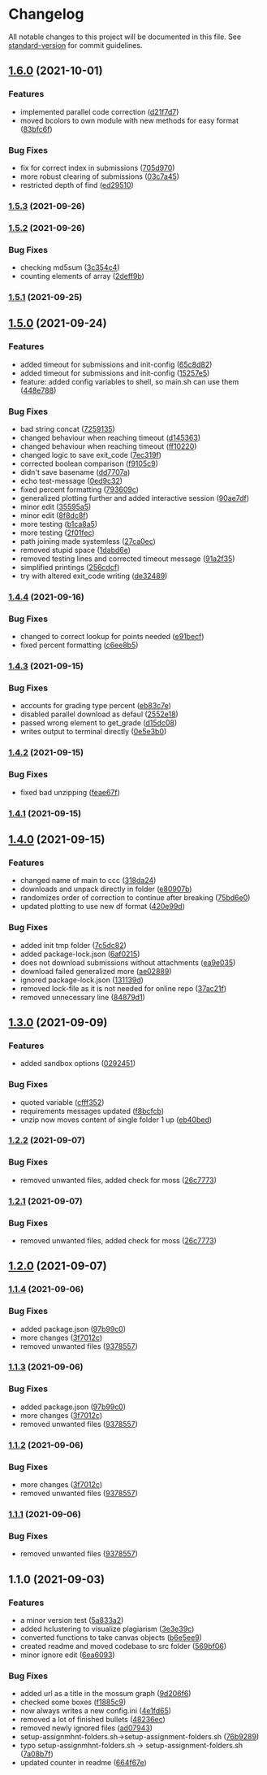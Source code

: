 # Changelog

All notable changes to this project will be documented in this file. See [standard-version](https://github.com/conventional-changelog/standard-version) for commit guidelines.

## [1.6.0](https://github.com/jakob1379/Canvas-Code-Correction/compare/v1.5.3...v1.6.0) (2021-10-01)


### Features

* implemented parallel code correction ([d21f7d7](https://github.com/jakob1379/Canvas-Code-Correction/commits/d21f7d733f587d7254210a8b9066f30ebca92a5e))
* moved bcolors to own module with new methods for easy format ([83bfc6f](https://github.com/jakob1379/Canvas-Code-Correction/commits/83bfc6fcc00c5fb4a71830dce03bb58ab45618ef))


### Bug Fixes

* fix for correct index in submissions ([705d970](https://github.com/jakob1379/Canvas-Code-Correction/commits/705d970e918223ef1cb0e9785465084f47c909dc))
* more robust clearing of submissions ([03c7a45](https://github.com/jakob1379/Canvas-Code-Correction/commits/03c7a459185504d612098a689763fe0e7eac35d6))
* restricted depth of find ([ed29510](https://github.com/jakob1379/Canvas-Code-Correction/commits/ed29510c9a2946515987279745eebbb0718c697a))

### [1.5.3](https://github.com/jakob1379/Canvas-Code-Correction/compare/v1.5.2...v1.5.3) (2021-09-26)

### [1.5.2](https://github.com/jakob1379/Canvas-Code-Correction/compare/v1.5.1...v1.5.2) (2021-09-26)


### Bug Fixes

* checking md5sum ([3c354c4](https://github.com/jakob1379/Canvas-Code-Correction/commits/3c354c4b0b30dfc47dc4ecc65e8b4c763e6473fe))
* counting elements of array ([2deff9b](https://github.com/jakob1379/Canvas-Code-Correction/commits/2deff9b62f96a8847a2cc58c704d3367c95165e1))

### [1.5.1](https://github.com/jakob1379/Canvas-Code-Correction/compare/v1.5.0...v1.5.1) (2021-09-25)

## [1.5.0](https://github.com/jakob1379/Canvas-Code-Correction/compare/v1.4.4...v1.5.0) (2021-09-24)


### Features

* added timeout for submissions and init-config ([65c8d82](https://github.com/jakob1379/Canvas-Code-Correction/commits/65c8d82ad3e0ae684d303cc6c3ce5da3ca0b13c5))
* added timeout for submissions and init-config ([15257e5](https://github.com/jakob1379/Canvas-Code-Correction/commits/15257e5b73d7bdfe10489fab05f60a29f25f44d7))
* feature: added config variables to shell, so main.sh can use them ([448e788](https://github.com/jakob1379/Canvas-Code-Correction/commits/448e78899d304fb432bad06cba3649b42fbd4fd9))


### Bug Fixes

* bad string concat ([7259135](https://github.com/jakob1379/Canvas-Code-Correction/commits/7259135e76df84823c7b0c44cfccbaab0c204165))
* changed behaviour when reaching timeout ([d145363](https://github.com/jakob1379/Canvas-Code-Correction/commits/d1453637865bb4cfea9beac2acca7b4dca896972))
* changed behaviour when reaching timeout ([ff10220](https://github.com/jakob1379/Canvas-Code-Correction/commits/ff102204d6a2dcfd9a0eab088f7c6c7f0a4a2b82))
* changed logic to save exit_code ([7ec319f](https://github.com/jakob1379/Canvas-Code-Correction/commits/7ec319ff4ba33140ab6ac044b6ef0f4ddd6aea6c))
* corrected boolean comparison ([f9105c9](https://github.com/jakob1379/Canvas-Code-Correction/commits/f9105c9d90be9b6164e358197c7dd52901c49efe))
* didn't save basename ([dd7707a](https://github.com/jakob1379/Canvas-Code-Correction/commits/dd7707a15215487ed54302b24a03d40f475cb8f5))
* echo test-message ([0ed9c32](https://github.com/jakob1379/Canvas-Code-Correction/commits/0ed9c3299650365db61cfc393475c2a4fa80b17a))
* fixed percent formatting ([793609c](https://github.com/jakob1379/Canvas-Code-Correction/commits/793609c4ec493099d1726fd7c6240f8051b8d3d1))
* generalized plotting further and added interactive session ([90ae7df](https://github.com/jakob1379/Canvas-Code-Correction/commits/90ae7dfbe9c2a4199551c28c16db2dc8c70da017))
* minor edit ([35595a5](https://github.com/jakob1379/Canvas-Code-Correction/commits/35595a5f898a86a39eac814576d37026e0b680c7))
* minor edit ([8f8dc8f](https://github.com/jakob1379/Canvas-Code-Correction/commits/8f8dc8f8e4ee723adcdb8d883520a201a43eef4d))
* more testing ([b1ca8a5](https://github.com/jakob1379/Canvas-Code-Correction/commits/b1ca8a5b106ecc5e9049f4ec662e743a55e74923))
* more testing ([2f01fec](https://github.com/jakob1379/Canvas-Code-Correction/commits/2f01fec6756513259773d7be63c7da259a205b86))
* path joining made systemless ([27ca0ec](https://github.com/jakob1379/Canvas-Code-Correction/commits/27ca0eccb1fb3d9464c0e218e32f3935bb0fbdf7))
* removed stupid space ([1dabd6e](https://github.com/jakob1379/Canvas-Code-Correction/commits/1dabd6ecc54f5fe0329d49929401115fe4a0132c))
* removed testing lines and corrected timeout message ([91a2f35](https://github.com/jakob1379/Canvas-Code-Correction/commits/91a2f3561c47004bd30f0c4dbddfd1b1da65f838))
* simplified printings ([256cdcf](https://github.com/jakob1379/Canvas-Code-Correction/commits/256cdcf4fcf454f9b105d2a9b989d572f1996d17))
* try with altered exit_code writing ([de32489](https://github.com/jakob1379/Canvas-Code-Correction/commits/de32489549a67d861130c3753da79bf842d6e587))

### [1.4.4](https://github.com/jakob1379/Canvas-Code-Correction/compare/v1.4.3...v1.4.4) (2021-09-16)


### Bug Fixes

* changed to correct lookup for points needed ([e91becf](https://github.com/jakob1379/Canvas-Code-Correction/commits/e91becf916affb6af4df9d4fc9f5e91baaa30db3))
* fixed percent formatting ([c6ee8b5](https://github.com/jakob1379/Canvas-Code-Correction/commits/c6ee8b552938d537efe01281b50c06ba217e49c4))

### [1.4.3](https://github.com/jakob1379/Canvas-Code-Correction/compare/v1.4.2...v1.4.3) (2021-09-15)


### Bug Fixes

* accounts for grading type percent ([eb83c7e](https://github.com/jakob1379/Canvas-Code-Correction/commits/eb83c7e0372767ff695e999998c67a0975e4a721))
* disabled parallel download as defaul ([2552e18](https://github.com/jakob1379/Canvas-Code-Correction/commits/2552e187668240ae23c6247a101f075b0096b576))
* passed wrong element to get_grade ([d15dc08](https://github.com/jakob1379/Canvas-Code-Correction/commits/d15dc08bd2d4fa96c404ffc924f67423b9cb12e3))
* writes output to terminal directly ([0e5e3b0](https://github.com/jakob1379/Canvas-Code-Correction/commits/0e5e3b030720c3535ad7bb9fafbd998d86485b05))

### [1.4.2](https://github.com/jakob1379/Canvas-Code-Correction/compare/v1.4.0...v1.4.2) (2021-09-15)


### Bug Fixes

* fixed bad unzipping ([feae67f](https://github.com/jakob1379/Canvas-Code-Correction/commits/feae67f94ab020af900e686591ee6d2d83120e99))

### [1.4.1](https://github.com/jakob1379/Canvas-Code-Correction/compare/v1.4.0...v1.4.1) (2021-09-15)

## [1.4.0](https://github.com/jakob1379/Canvas-Code-Correction/compare/v1.3.0...v1.4.0) (2021-09-15)


### Features

* changed name of main to ccc ([318da24](https://github.com/jakob1379/Canvas-Code-Correction/commits/318da244734bbd2917f09a59247f01d67f4dec1a))
* downloads and unpack directly in folder ([e80907b](https://github.com/jakob1379/Canvas-Code-Correction/commits/e80907be0550fb05a47c4339db5236222ca483fa))
* randomizes order of correction to continue after breaking ([75bd6e0](https://github.com/jakob1379/Canvas-Code-Correction/commits/75bd6e0fe66ba05339553a7d7837dc7f8d202aff))
* updated plotting to use new df format ([420e99d](https://github.com/jakob1379/Canvas-Code-Correction/commits/420e99d79b00c23919277287b86cc179cab2b5f2))


### Bug Fixes

* added init tmp folder ([7c5dc82](https://github.com/jakob1379/Canvas-Code-Correction/commits/7c5dc82112341baab9e145428bf83beb73dc27fa))
* added package-lock.json ([6af0215](https://github.com/jakob1379/Canvas-Code-Correction/commits/6af02154384fee9327b17c46fd901b9b18bf36dd))
* does not download submissions without attachments ([ea9e035](https://github.com/jakob1379/Canvas-Code-Correction/commits/ea9e035d34a095de46c8ff7bfe62b910e5def3fd))
* download failed generalized more ([ae02889](https://github.com/jakob1379/Canvas-Code-Correction/commits/ae02889f900c269efdf1a78365fb7df9f452fe36))
* ignored package-lock.json ([131139d](https://github.com/jakob1379/Canvas-Code-Correction/commits/131139dcf1196aed8b8986e83615265688479e85))
* removed lock-file as it is not needed for online repo ([37ac21f](https://github.com/jakob1379/Canvas-Code-Correction/commits/37ac21f3f3654aef91e9aafe36162ee43c68f22d))
* removed unnecessary line ([84879d1](https://github.com/jakob1379/Canvas-Code-Correction/commits/84879d1e9981424e8e74faa300af06545ee1598e))

## [1.3.0](https://github.com/jakob1379/Canvas-Code-Correction/compare/v1.2.2...v1.3.0) (2021-09-09)


### Features

* added sandbox options ([0292451](https://github.com/jakob1379/Canvas-Code-Correction/commits/029245139e6750433c4b0cb8fc35fe347d5aea32))


### Bug Fixes

* quoted variable ([cfff352](https://github.com/jakob1379/Canvas-Code-Correction/commits/cfff35221a61da3ef118651499d6768a9fc7ea0f))
* requirements messages updated ([f8bcfcb](https://github.com/jakob1379/Canvas-Code-Correction/commits/f8bcfcbc1224ab3fbe32688194b4fd12c39b5663))
* unzip now moves content of single folder 1 up ([eb40bed](https://github.com/jakob1379/Canvas-Code-Correction/commits/eb40bed20fac0d459d9438becea1bcb90ffd7b8a))

### [1.2.2](https://github.com/jakob1379/Canvas-Code-Correction/compare/v1.2.0...v1.2.2) (2021-09-07)


### Bug Fixes

* removed unwanted files, added check for moss ([26c7773](https://github.com/jakob1379/Canvas-Code-Correction/commits/26c777383c7b1173c31634569fb25cff30c3cf57))

### [1.2.1](https://github.com/jakob1379/Canvas-Code-Correction/compare/v1.2.0...v1.2.1) (2021-09-07)


### Bug Fixes

* removed unwanted files, added check for moss ([26c7773](https://github.com/jakob1379/Canvas-Code-Correction/commits/26c777383c7b1173c31634569fb25cff30c3cf57))

## [1.2.0](https://github.com/jakob1379/Canvas-Code-Correction/compare/v1.1.4...v1.2.0) (2021-09-07)

### [1.1.4](https://github.com/jakob1379/Canvas-Code-Correction/compare/v1.1.0...v1.1.4) (2021-09-06)


### Bug Fixes

* added package.json ([97b99c0](https://github.com/jakob1379/Canvas-Code-Correction/commits/97b99c031c753b27c464dd00c7aaf07721a2b291))
* more changes ([3f7012c](https://github.com/jakob1379/Canvas-Code-Correction/commits/3f7012c1c8504d3a70f076447e85aa386b6c771a))
* removed unwanted files ([9378557](https://github.com/jakob1379/Canvas-Code-Correction/commits/9378557fb24973ff97c04e161fcd473c6a08ac89))

### [1.1.3](https://github.com/jakob1379/Canvas-Code-Correction/compare/v1.1.0...v1.1.3) (2021-09-06)


### Bug Fixes

* added package.json ([97b99c0](https://github.com/jakob1379/Canvas-Code-Correction/commits/97b99c031c753b27c464dd00c7aaf07721a2b291))
* more changes ([3f7012c](https://github.com/jakob1379/Canvas-Code-Correction/commits/3f7012c1c8504d3a70f076447e85aa386b6c771a))
* removed unwanted files ([9378557](https://github.com/jakob1379/Canvas-Code-Correction/commits/9378557fb24973ff97c04e161fcd473c6a08ac89))

### [1.1.2](https://github.com/jakob1379/Canvas-Code-Correction/compare/v1.1.0...v1.1.2) (2021-09-06)


### Bug Fixes

* more changes ([3f7012c](https://github.com/jakob1379/Canvas-Code-Correction/commits/3f7012c1c8504d3a70f076447e85aa386b6c771a))
* removed unwanted files ([9378557](https://github.com/jakob1379/Canvas-Code-Correction/commits/9378557fb24973ff97c04e161fcd473c6a08ac89))

### [1.1.1](https://github.com/jakob1379/Canvas-Code-Correction/compare/v1.1.0...v1.1.1) (2021-09-06)


### Bug Fixes

* removed unwanted files ([9378557](https://github.com/jakob1379/Canvas-Code-Correction/commits/9378557fb24973ff97c04e161fcd473c6a08ac89))

## 1.1.0 (2021-09-03)


### Features

* a minor version test ([5a833a2](https://github.com/jakob1379/Canvas-Code-Correction/commits/5a833a2a4fa928010b3f21082ade0b89dac3aee6))
* added hclustering to visualize plagiarism ([3e3e39c](https://github.com/jakob1379/Canvas-Code-Correction/commits/3e3e39c1130709d267fb1e649ae8f27902abbb21))
* converted functions to take canvas objects ([b6e5ee9](https://github.com/jakob1379/Canvas-Code-Correction/commits/b6e5ee99370cd4066465c343d24d8bd10a118c58))
* created readme and moved codebase to src folder ([569bf06](https://github.com/jakob1379/Canvas-Code-Correction/commits/569bf066d756e47e2346b4d9b3fdb260765697d5))
* minor ignore edit ([6ea6093](https://github.com/jakob1379/Canvas-Code-Correction/commits/6ea60937177996427001591ecb3dc3dbe2744353))


### Bug Fixes

* added url as a title in the mossum graph ([9d206f6](https://github.com/jakob1379/Canvas-Code-Correction/commits/9d206f6677b21f0aa4179e0a8715f389d7518c28))
* checked some boxes ([f1885c9](https://github.com/jakob1379/Canvas-Code-Correction/commits/f1885c95b1d7b291bae25e5a170564ac42a13746))
* now always writes a new config.ini ([4e1fd65](https://github.com/jakob1379/Canvas-Code-Correction/commits/4e1fd652c563a2d5d2368bd7371ca9f0221fb9d9))
* removed a lot of finished bullets ([48236ec](https://github.com/jakob1379/Canvas-Code-Correction/commits/48236ecdd7ab1d4df18c50819575e2d95c9241c4))
* removed newly ignored files ([ad07943](https://github.com/jakob1379/Canvas-Code-Correction/commits/ad0794383c896d918e3c53df29a7cea747039896))
* setup-assignmhnt-folders.sh->setup-assignment-folders.sh ([76b9289](https://github.com/jakob1379/Canvas-Code-Correction/commits/76b9289ea33df736c53671da338140cb8d5ee525))
* typo setup-assignmhnt-folders.sh -> setup-assignment-folders.sh ([7a08b7f](https://github.com/jakob1379/Canvas-Code-Correction/commits/7a08b7f2a86ea984e4d9e154215a69ca16d90235))
* updated counter in readme ([664f67e](https://github.com/jakob1379/Canvas-Code-Correction/commits/664f67eb7f9dc96021cbdbadd178ca880d3075e8))
